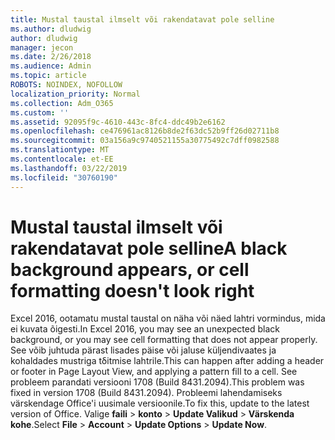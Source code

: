 ```yaml
---
title: Mustal taustal ilmselt või rakendatavat pole selline
ms.author: dludwig
author: dludwig
manager: jecon
ms.date: 2/26/2018
ms.audience: Admin
ms.topic: article
ROBOTS: NOINDEX, NOFOLLOW
localization_priority: Normal
ms.collection: Adm_O365
ms.custom: ''
ms.assetid: 92095f9c-4610-443c-8fc4-ddc49b2e6162
ms.openlocfilehash: ce476961ac8126b8de2f63dc52b9ff26d02711b8
ms.sourcegitcommit: 03a156a9c9740521155a30775492c7dff0982588
ms.translationtype: MT
ms.contentlocale: et-EE
ms.lasthandoff: 03/22/2019
ms.locfileid: "30760190"
---
```

# <a name="a-black-background-appears-or-cell-formatting-doesnt-look-right"></a><span data-ttu-id="c3108-102">Mustal taustal ilmselt või rakendatavat pole selline</span><span class="sxs-lookup"><span data-stu-id="c3108-102">A black background appears, or cell formatting doesn't look right</span></span>

<span data-ttu-id="c3108-103">Excel 2016, ootamatu mustal taustal on näha või näed lahtri vormindus, mida ei kuvata õigesti.</span><span class="sxs-lookup"><span data-stu-id="c3108-103">In Excel 2016, you may see an unexpected black background, or you may see cell formatting that does not appear properly.</span></span> <span data-ttu-id="c3108-104">See võib juhtuda pärast lisades päise või jaluse küljendivaates ja kohaldades mustriga tδitmise lahtrile.</span><span class="sxs-lookup"><span data-stu-id="c3108-104">This can happen after adding a header or footer in Page Layout View, and applying a pattern fill to a cell.</span></span> <span data-ttu-id="c3108-105">See probleem parandati versiooni 1708 (Build 8431.2094).</span><span class="sxs-lookup"><span data-stu-id="c3108-105">This problem was fixed in version 1708 (Build 8431.2094).</span></span> <span data-ttu-id="c3108-106">Probleemi lahendamiseks värskendage Office'i uusimale versioonile.</span><span class="sxs-lookup"><span data-stu-id="c3108-106">To fix this, update to the latest version of Office.</span></span> <span data-ttu-id="c3108-107">Valige **faili** \> **konto** \> **Update Valikud** \> **Värskenda kohe**.</span><span class="sxs-lookup"><span data-stu-id="c3108-107">Select **File** \> **Account** \> **Update Options** \> **Update Now**.</span></span>
  

